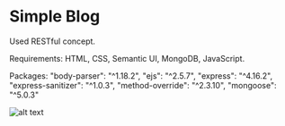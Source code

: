 # Simple Blog
Used RESTful concept.

Requirements:
  HTML,
  CSS,
  Semantic UI,
  MongoDB,
  JavaScript.
  
Packages: 
    "body-parser": "^1.18.2",
    "ejs": "^2.5.7",
    "express": "^4.16.2",
    "express-sanitizer": "^1.0.3",
    "method-override": "^2.3.10",
    "mongoose": "^5.0.3"
  
![alt text](https://image.ibb.co/iLMqt7/Screen_Shot_2018_02_10_at_7_17_45_PM.png)
